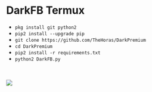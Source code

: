 # DarkFB Termux

<ul>
<li><code>pkg install git python2</code></li>
<li><code>pip2 install --upgrade pip</code></li>
<li><code>git clone https://github.com/TheHoras/DarkPremium</code></li>
<li><code>cd DarkPremium</code></li>
<li><code>pip2 install -r requirements.txt</code></li>
<li><code>python2 DarkFB.py</code></li>
</ul>
<br />
<br />
<img src="https://github.com/TheHoras/DarkPremium/blob/master/Screenshot_2019-07-03-22-49-47-917_com.termux.png" />
